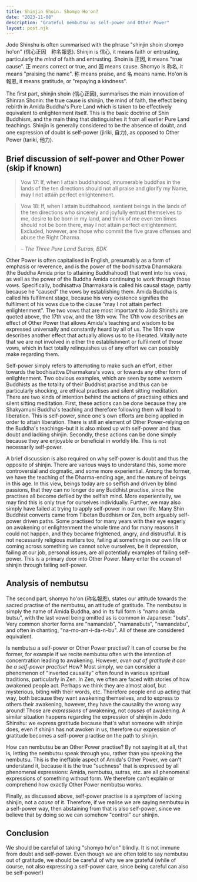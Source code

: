 ```yaml
---
title: Shinjin Shoin. Shomyo Ho'on?
date: "2023-11-08"
description: "Grateful nembutsu as self-power and Other Power"
layout: post.njk
---
```


Jodo Shinshu is often summarised with the phrase "shinjin shoin shomyo ho'on" (信心正因　称名報恩). Shinjin is 信心, it means faith or entrusting, particularly the *mind* of faith and entrusting. Shoin is 正因, it means "true cause". 正 means correct or true, and 因 means cause. Shomyo is 称名, it means "praising the name". 称 means praise, and 名 means name. Ho'on is 報恩, it means gratitude, or "repaying a kindness". 

The first part, shinjin shoin (信心正因), summarises the main innovation of Shinran Shonin: the true cause is shinjin, the mind of faith, the effect being rebirth in Amida Buddha's Pure Land which is taken to be effectively equivalent to enlightenment itself. This is the basic doctrine of Shin Buddhism, and the main thing that distinguishes it from all earlier Pure Land teachings. Shinjin is generally considered to be the absence of doubt, and one expression of doubt is self-power (jiriki, 自力), as opposed to Other Power (tariki, 他力).

## Brief discussion of self-power and Other Power (skip if known)

> Vow 17: If, when I attain buddhahood, innumerable buddhas in the lands of the ten directions should not all praise and glorify my Name, may I not attain perfect enlightenment.

> Vow 18: If, when I attain buddhahood, sentient beings in the lands of the ten directions who sincerely and joyfully entrust themselves to me, desire to be born in my land, and think of me even ten times should not be born there, may I not attain perfect enlightenment. Excluded, however, are those who commit the five grave offenses and abuse the Right Dharma.

> _– The Three Pure Land Sutras, BDK_

Other Power is often capitalised in English, presumably as a form of emphasis or reverence, and is the power of the bodhisattva Dharmakara (the Buddha Amida prior to attaining Buddhahood) that went into his vows, as well as the power of the Buddha Amida continuing to work through those vows. Specifically, bodhisattva Dharmakara is called his causal stage, partly because he "caused" the vows by establishing them. Amida Buddha is called his fulfilment stage, because his very existence signifies the fulfilment of his vows due to the clause "may I not attain perfect enlightenment". The two vows that are most important to Jodo Shinshu are quoted above, the 17th vow, and the 18th vow. The 17th vow describes an effect of Other Power that allows Amida's teaching and wisdom to be expressed universally and constantly heard by all of us. The 18th vow describes another effect that actually allows us to be liberated. Vitally note that we are not involved in either the establishment or fulfilment of those vows, which in fact totally relinquishes us of any effort we can possibly make regarding them.

Self-power simply refers to attempting to make such an effort, either towards the bodhisattva Dharmakara's vows, or towards any other form of enlightenment. Two obvious examples, which are seen by some western Buddhists as the totality of their Buddhist practise and thus can be particularly shocking, are ethical practises and silent sitting meditation. There are two kinds of intention behind the actions of practising ethics and silent sitting meditation. First, these actions can be done because they are Shakyamuni Buddha's teaching and therefore following them will lead to liberation. This is self-power, since one's own efforts are being applied in order to attain liberation. There is still an element of Other Power–relying on the Buddha's teachings–but it is also mixed up with self-power and thus doubt and lacking shinjin. Secondly, these actions can be done simply because they are enjoyable or beneficial in worldly life. This is not necessarily self-power.

A brief discussion is also required on why self-power is doubt and thus the opposite of shinjin. There are various ways to understand this, some more controversial and dogmatic, and some more experiential. Among the former, we have the teaching of the Dharma-ending age, and the nature of beings in this age. In this view, beings today are so selfish and driven by blind passions, that they can no longer do any Buddhist practise, since the practises all become defiled by the selfish mind. More experientially, we may find this is only true for ourselves individually. Further, we may also simply have failed at trying to apply self-power in our own life. Many Shin Buddhist converts came from Tibetan Buddhism or Zen, both arguably self-power driven paths. Some practised for many years with their eye eagerly on awakening or enlightenment the whole time and for many reasons it could not happen, and they became frightened, angry, and distrustful. It is not necessarily religious matters too, failing at something in our own life or coming across something we cannot solve ourselves, be it depression, failing at our job, personal issues, are all potentially examples of failing self-power. This is a primary door into Other Power. Many enter the ocean of shinjin through failing self-power.

## Analysis of nembutsu

The second part, shomyo ho'on (称名報恩), states our attitude towards the sacred practise of the nembutsu, an attitude of gratitude. The nembutsu is simply the name of Amida Buddha, and in its full form is "namo amida butsu", with the last vowel being omitted as is common in Japanese: "buts". Very common shorter forms are "namandab", "namanabuts", "namandabu", and often in chanting, "na-mo-am-i-da-n-bu". All of these are considered equivalent.

Is nembutsu a self-power or Other Power practise? It can of course be the former, for example if we recite nembutsu often with the intention of concentration leading to awakening. However, *even out of gratitude it can be a self-power practise!* How? Most simply, we can consider a phenomenon of "inverted causality" often found in various spiritual traditions, particularly in Zen. In Zen, we often are faced with stories of how awakened people act. Perhaps we think they are almost aloof, but mysterious, biting with their words, etc. Therefore people end up acting that way, both because they want awakening themselves, and to express to others their awakening, however, they have the causality the wrong way around! Those are _expressions_ of awakening, not _causes_ of awakening. A similar situation happens regarding the expression of shinjin in Jodo Shinshu: we express gratitude because that's what someone with shinjin does, even if shinjin has not awoken in us, therefore our expression of gratitude becomes a self-power practise on the path to shinjin.

How can nembutsu be an Other Power practise? By not saying it at all, that is, letting the nembutsu speak through you, rather than you speaking the nembutsu. This is the ineffable aspect of Amida's Other Power, we can't understand it, because it is the true "suchness" that is expressed by all phenomenal expressions: Amida, nembutsu, sutras, etc. are all phenomenal expressions of something without form. We therefore can't explain or comprehend how exactly Other Power nembutsu works.

Finally, as discussed above, self-power practise is a _symptom_ of lacking shinjin, not a _cause_ of it. Therefore, if we realise we are saying nembutsu in a self-power way, then abstaining from that is also self-power, since we believe that by doing so we can somehow "control" our shinjin.

## Conclusion

We should be careful of taking "shomyo ho'on" blindly. It is not immune from doubt and self-power. Even though we are often told to say nembutsu out of gratitude, we should be careful of why we are grateful (while of course, not also expressing a self-power care, since being careful can also be self-power!)